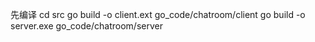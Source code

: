 先编译
cd src
go build -o client.ext go_code/chatroom/client
go build -o server.exe go_code/chatroom/server